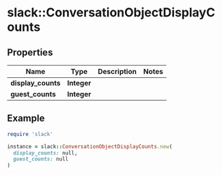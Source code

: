 # slack::ConversationObjectDisplayCounts

## Properties

| Name | Type | Description | Notes |
| ---- | ---- | ----------- | ----- |
| **display_counts** | **Integer** |  |  |
| **guest_counts** | **Integer** |  |  |

## Example

```ruby
require 'slack'

instance = slack::ConversationObjectDisplayCounts.new(
  display_counts: null,
  guest_counts: null
)
```

